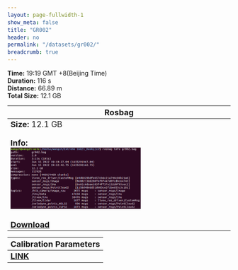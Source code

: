```yaml
---
layout: page-fullwidth-1
show_meta: false
title: "GR002"
header: no
permalink: "/datasets/gr002/"
breadcrumb: true
---
```

<b>Time:</b> 19:19 GMT +8(Beijing Time) <br>
<b>Duration:</b> 116 s<br>
<b>Distance:</b>  66.89 m<br>
<b>Total Size:</b>  12.1 GB<br>

<td>
 <table>
 <thead>
	<tr>
      <th><font size="4">Rosbag</font></th>
	</tr >
  </thead>
	<tr>
        <td width="90%">
            <font size="4">
                    <b>Size:</b>  12.1 GB<br>
                    <br>
                    <b>Info:</b><br>
                    <img src="/data_image/gr002/hf001_bag_info.png" width='60%'/><br>
                    <br>
                    <b><a href="https://rec.ustc.edu.cn/share/589a4ac0-1b93-11ee-b5d8-63dcef441ae1"><font size="4">Download</font></a></b>
            </font>
        </td>
    </tr>
</table>
</td>


<table>
 <thead>
	<tr>
      <th><font size="4">Calibration Parameters</font></th>
	</tr >
  </thead>
    <tr>
	    <td>
        <font size="4">
            <b><a href="https://rec.ustc.edu.cn/share/9fd0d230-93ec-11ed-b3b3-359b0111d730">LINK</a></b>
        </font>
        </td>
	</tr >
</table>

